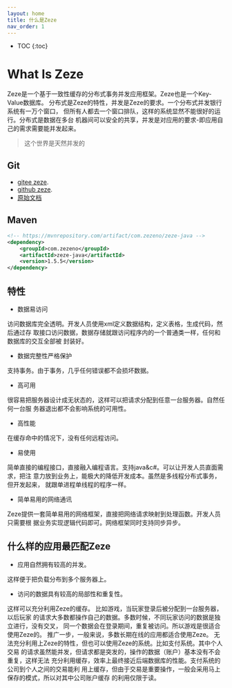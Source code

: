 ```yaml
---
layout: home
title: 什么是Zeze
nav_order: 1
---
```


* TOC
{:toc}


# What Is Zeze

Zeze是一个基于一致性缓存的分布式事务并发应用框架。Zeze也是一个Key-Value数据库。
分布式是Zeze的特性，并发是Zeze的要求。一个分布式并发银行系统有一万个窗口，
但所有人都去一个窗口排队，这样的系统显然不能很好的运行。分布式是数据在多台
机器间可以安全的共享，并发是对应用的要求-即应用自己的需求需要能并发起来。

> 这个世界是天然并发的

## Git

- [gitee zeze](https://gitee.com/e2wugui/zeze).
- [github zeze](https://github.com/e2wugui/zeze).
- [原始文档](https://gitee.com/e2wugui/zeze/blob/master/doc/index.md)

## Maven

```xml
<!-- https://mvnrepository.com/artifact/com.zezeno/zeze-java -->
<dependency>
    <groupId>com.zezeno</groupId>
    <artifactId>zeze-java</artifactId>
    <version>1.5.5</version>
</dependency>
```

## 特性

* 数据易访问

访问数据库完全透明。开发人员使用xml定义数据结构，定义表格，生成代码，然后通过存
取接口访问数据，数据存储就跟访问程序内的一个普通类一样，任何和数据库的交互全部被
封装好。

* 数据完整性严格保护

支持事务。由于事务，几乎任何错误都不会损坏数据。

* 高可用

很容易把服务器设计成无状态的，这样可以把请求分配到任意一台服务器。自然任何一台服
务器退出都不会影响系统的可用性。

* 高性能

在缓存命中的情况下，没有任何远程访问。

* 易使用

简单直接的编程接口，直接融入编程语言。支持java&amp;c#。可以让开发人员直面需求，把注
意力放到业务上，能极大的降低开发成本。虽然是多线程分布式事务，但开发起来，
就跟单进程单线程的程序一样。

* 简单易用的网络通讯

Zeze提供一套简单易用的网络框架，直接把网络请求映射到处理函数。开发人员只需要根
据业务实现逻辑代码即可。网络框架同时支持同步异步。

## 什么样的应用最匹配Zeze

* 应用自然拥有较高的并发。

这样便于把负载分布到多个服务器上。

* 访问的数据具有较高的局部性和重复性。

这样可以充分利用Zeze的缓存。 比如游戏，当玩家登录后被分配到一台服务器，以后玩家
的请求大多数都操作自己的数据。多数时候，不同玩家访问的数据是独立进行，没有交叉，
同一个数据会在登录期间，重复被访问。所以游戏是很适合使用Zeze的。
推广一步，一般来说，多数长期在线的应用都适合使用Zeze。
无法充分利用上Zeze的特性，但也可以使用Zeze的系统。比如支付系统。其中个人交易
的请求虽然能并发，但请求都是突发的，操作的数据（账户）基本没有不会重复，这样无法
充分利用缓存，效率上最终接近后端数据库的性能。支付系统的公司到个人之间的交易能利
用上缓存，但由于交易是重要操作，一般会采用马上保存的模式，所以对其中公司账户缓存
的利用仅限于读。
